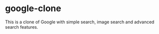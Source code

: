 # google-clone

This is a clone of Google with simple search, image search and advanced search features. 
